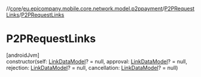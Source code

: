 //[core](../../../index.md)/[eu.epicompany.mobile.core.network.model.p2ppayment](../index.md)/[P2PRequestLinks](index.md)/[P2PRequestLinks](-p2-p-request-links.md)

# P2PRequestLinks

[androidJvm]\
constructor(self: [LinkDataModel](../../eu.epicompany.mobile.core.network.hypermedia/-link-data-model/index.md)? = null, approval: [LinkDataModel](../../eu.epicompany.mobile.core.network.hypermedia/-link-data-model/index.md)? = null, rejection: [LinkDataModel](../../eu.epicompany.mobile.core.network.hypermedia/-link-data-model/index.md)? = null, cancellation: [LinkDataModel](../../eu.epicompany.mobile.core.network.hypermedia/-link-data-model/index.md)? = null)

